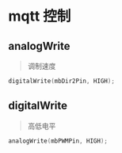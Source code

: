 # mqtt 控制

## analogWrite

> 调制速度

```c++
digitalWrite(mbDir2Pin, HIGH);
```

## digitalWrite

> 高低电平

```c++
analogWrite(mbPWMPin, HIGH);
```
